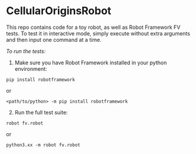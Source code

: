 # CellularOriginsRobot

This repo contains code for a toy robot, as well as Robot Framework FV tests.
To test it in interactive mode, simply execute without extra arguments and then input one command at a time.

*To run the tests:*
1. Make sure you have Robot Framework installed in your python environment:
   
```pip install robotframework```

or

```<path/to/python> -m pip install robotframework```

2. Run the full test suite:

```robot fv.robot```

or

```python3.xx -m robot fv.robot```
   

